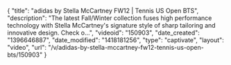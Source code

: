 {
    "title": "adidas by Stella McCartney FW12 | Tennis US Open BTS",
    "description": "The latest Fall\/Winter collection fuses high performance technology with Stella McCartney's signature style of sharp tailoring and innovative design. Check o...",
    "videoid": "150903",
    "date_created": "1396646887",
    "date_modified": "1418181256",
    "type": "captivate",
    "layout": "video",
    "url": "\/v\/adidas-by-stella-mccartney-fw12-tennis-us-open-bts\/150903"
}